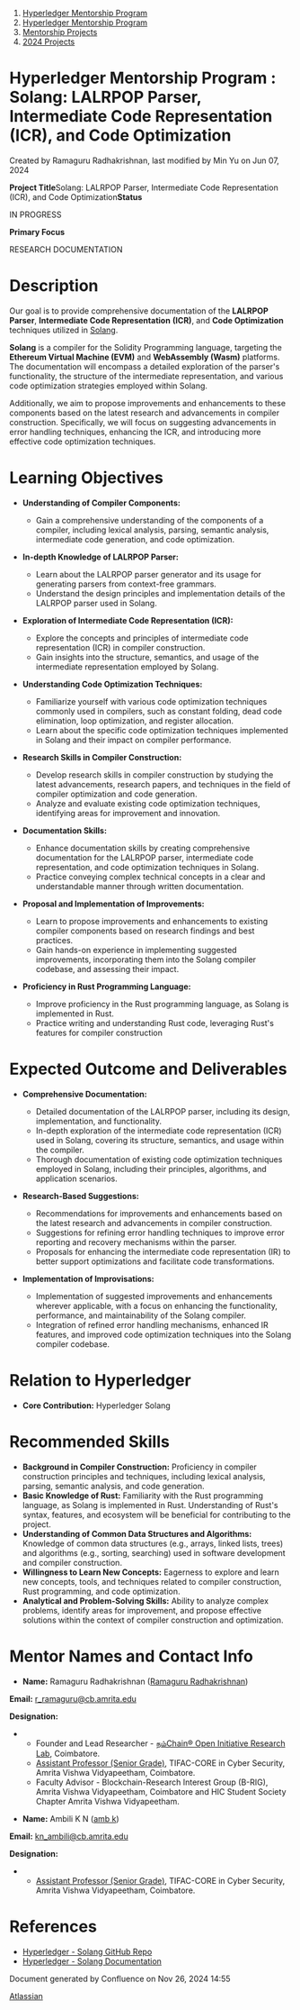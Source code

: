 1. [Hyperledger Mentorship Program](index.html)
2. [Hyperledger Mentorship Program](Hyperledger-Mentorship-Program_21954571.html)
3. [Mentorship Projects](Mentorship-Projects_21954604.html)
4. [2024 Projects](2024-Projects_21954934.html)

# Hyperledger Mentorship Program : Solang: LALRPOP Parser, Intermediate Code Representation (ICR), and Code Optimization

Created by Ramaguru Radhakrishnan, last modified by Min Yu on Jun 07, 2024

**Project Title**Solang: LALRPOP Parser, Intermediate Code Representation (ICR), and Code Optimization**Status**

IN PROGRESS

**Primary Focus**

RESEARCH DOCUMENTATION

# Description

Our goal is to provide comprehensive documentation of the **LALRPOP Parser**, **Intermediate Code Representation** **(ICR)**, and **Code Optimization** techniques utilized in [Solang](https://www.hyperledger.org/projects/solang).

**Solang** is a compiler for the Solidity Programming language, targeting the **Ethereum Virtual Machine (EVM)** and **WebAssembly (Wasm)** platforms. The documentation will encompass a detailed exploration of the parser's functionality, the structure of the intermediate representation, and various code optimization strategies employed within Solang.

Additionally, we aim to propose improvements and enhancements to these components based on the latest research and advancements in compiler construction. Specifically, we will focus on suggesting advancements in error handling techniques, enhancing the ICR, and introducing more effective code optimization techniques.

# Learning Objectives

- **Understanding of Compiler Components:**
  
  - Gain a comprehensive understanding of the components of a compiler, including lexical analysis, parsing, semantic analysis, intermediate code generation, and code optimization.
- **In-depth Knowledge of LALRPOP Parser:**
  
  - Learn about the LALRPOP parser generator and its usage for generating parsers from context-free grammars.
  - Understand the design principles and implementation details of the LALRPOP parser used in Solang.
- **Exploration of Intermediate Code Representation (ICR):**
  
  - Explore the concepts and principles of intermediate code representation (ICR) in compiler construction.
  - Gain insights into the structure, semantics, and usage of the intermediate representation employed by Solang.
- **Understanding Code Optimization Techniques:**
  
  - Familiarize yourself with various code optimization techniques commonly used in compilers, such as constant folding, dead code elimination, loop optimization, and register allocation.
  - Learn about the specific code optimization techniques implemented in Solang and their impact on compiler performance.
- **Research Skills in Compiler Construction:**
  
  - Develop research skills in compiler construction by studying the latest advancements, research papers, and techniques in the field of compiler optimization and code generation.
  - Analyze and evaluate existing code optimization techniques, identifying areas for improvement and innovation.
- **Documentation Skills:**
  
  - Enhance documentation skills by creating comprehensive documentation for the LALRPOP parser, intermediate code representation, and code optimization techniques in Solang.
  - Practice conveying complex technical concepts in a clear and understandable manner through written documentation.
- **Proposal and Implementation of Improvements:**
  
  - Learn to propose improvements and enhancements to existing compiler components based on research findings and best practices.
  - Gain hands-on experience in implementing suggested improvements, incorporating them into the Solang compiler codebase, and assessing their impact.
- **Proficiency in Rust Programming Language:**
  
  - Improve proficiency in the Rust programming language, as Solang is implemented in Rust.
  - Practice writing and understanding Rust code, leveraging Rust's features for compiler construction

# Expected Outcome and Deliverables

- **Comprehensive Documentation:**
  
  - Detailed documentation of the LALRPOP parser, including its design, implementation, and functionality.
  - In-depth exploration of the intermediate code representation (ICR) used in Solang, covering its structure, semantics, and usage within the compiler.
  - Thorough documentation of existing code optimization techniques employed in Solang, including their principles, algorithms, and application scenarios.
- **Research-Based Suggestions:**
  
  - Recommendations for improvements and enhancements based on the latest research and advancements in compiler construction.
  - Suggestions for refining error handling techniques to improve error reporting and recovery mechanisms within the parser.
  - Proposals for enhancing the intermediate code representation (IR) to better support optimizations and facilitate code transformations.
- **Implementation of Improvisations:**
  
  - Implementation of suggested improvements and enhancements wherever applicable, with a focus on enhancing the functionality, performance, and maintainability of the Solang compiler.
  - Integration of refined error handling mechanisms, enhanced IR features, and improved code optimization techniques into the Solang compiler codebase.

# Relation to Hyperledger

- **Core Contribution:** Hyperledger Solang

# Recommended Skills

- **Background in Compiler Construction:** Proficiency in compiler construction principles and techniques, including lexical analysis, parsing, semantic analysis, and code generation.
- **Basic Knowledge of Rust:** Familiarity with the Rust programming language, as Solang is implemented in Rust. Understanding of Rust's syntax, features, and ecosystem will be beneficial for contributing to the project.
- **Understanding of Common Data Structures and Algorithms:** Knowledge of common data structures (e.g., arrays, linked lists, trees) and algorithms (e.g., sorting, searching) used in software development and compiler construction.
- **Willingness to Learn New Concepts:** Eagerness to explore and learn new concepts, tools, and techniques related to compiler construction, Rust programming, and code optimization.
- **Analytical and Problem-Solving Skills:** Ability to analyze complex problems, identify areas for improvement, and propose effective solutions within the context of compiler construction and optimization.

# Mentor Names and Contact Info

- **Name:** Ramaguru Radhakrishnan ([Ramaguru Radhakrishnan](https://lf-hyperledger.atlassian.net/wiki/people/712020:a52c3d08-3b47-4e76-8627-4ba48ce59abe?ref=confluence))

**Email:** [r\_ramaguru@cb.amrita.edu](mailto:r_ramaguru@cb.amrita.edu)

**Designation:**

- - Founder and Lead Researcher - [நம்Chain® Open Initiative Research Lab](https://github.com/NamChain-Open-Initiative-Research-Lab), Coimbatore.
  - [Assistant Professor (Senior Grade)](https://www.amrita.edu/faculty/ramaguru-radhakrishnan/), TIFAC-CORE in Cyber Security, Amrita Vishwa Vidyapeetham, Coimbatore.
  - Faculty Advisor - Blockchain-Research Interest Group (B-RIG), Amrita Vishwa Vidyapeetham, Coimbatore and HIC Student Society Chapter Amrita Vishwa Vidyapeetham.

<!--THE END-->

- **Name:** Ambili K N ([amb k](https://lf-hyperledger.atlassian.net/wiki/people/712020:2630d6ec-1413-484d-bd0d-2bfff24c423f?ref=confluence))

**Email:** [kn\_ambili@cb.amrita.edu](mailto:kn_ambili@cb.amrita.edu)

**Designation:**

- - [Assistant Professor (Senior Grade)](https://www.amrita.edu/faculty/ramaguru-radhakrishnan/), TIFAC-CORE in Cyber Security, Amrita Vishwa Vidyapeetham, Coimbatore.

# References

- [Hyperledger - Solang GitHub Repo](https://github.com/hyperledger/solang)
- [Hyperledger - Solang Documentation](https://solang.readthedocs.io/en/latest/)

Document generated by Confluence on Nov 26, 2024 14:55

[Atlassian](http://www.atlassian.com/)
